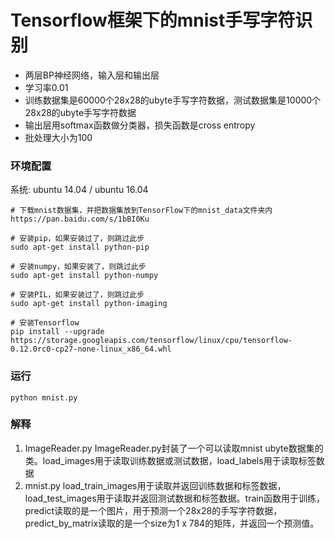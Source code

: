 # Tensorflow框架下的mnist手写字符识别
- 两层BP神经网络，输入层和输出层
- 学习率0.01
- 训练数据集是60000个28x28的ubyte手写字符数据，测试数据集是10000个28x28的ubyte手写字符数据
- 输出层用softmax函数做分类器，损失函数是cross entropy
- 批处理大小为100

### 环境配置
系统: ubuntu 14.04 / ubuntu 16.04
    
    # 下载mnist数据集，并把数据集放到TensorFlow下的mnist_data文件夹内 
    https://pan.baidu.com/s/1bBI0Ku  
    
    # 安装pip，如果安装过了，则跳过此步
    sudo apt-get install python-pip

    # 安装numpy，如果安装了，则跳过此步
    sudo apt-get install python-numpy
    
    # 安装PIL，如果安装过了，则跳过此步
    sudo apt-get install python-imaging
    
    # 安装Tensorflow
    pip install --upgrade https://storage.googleapis.com/tensorflow/linux/cpu/tensorflow-0.12.0rc0-cp27-none-linux_x86_64.whl

### 运行
    python mnist.py

### 解释
1. ImageReader.py 
   ImageReader.py封装了一个可以读取mnist ubyte数据集的类。load_images用于读取训练数据或测试数据，load_labels用于读取标签数据
2. mnist.py 
   load_train_images用于读取并返回训练数据和标签数据，load_test_images用于读取并返回测试数据和标签数据。train函数用于训练，predict读取的是一个图片，用于预测一个28x28的手写字符数据，predict_by_matrix读取的是一个size为1 x 784的矩阵，并返回一个预测值。